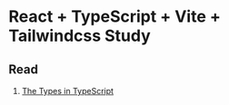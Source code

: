 # React + TypeScript + Vite + Tailwindcss Study

## Read

1. [The Types in TypeScript](docs/fundamental/types.md)
